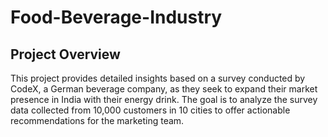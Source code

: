 # Food-Beverage-Industry
## Project Overview
This project provides detailed insights based on a survey conducted by CodeX, a German beverage company, as they seek to expand their market presence in India with their energy drink. The goal is to analyze the survey data collected from 10,000 customers in 10 cities to offer actionable recommendations for the marketing team.
